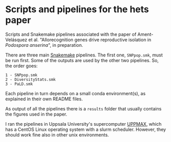 # Scripts and pipelines for the hets paper
Scripts and Snakemake pipelines associated with the paper of Ament-Velásquez et al. "Allorecognition genes drive reproductive isolation in *Podospora anserina*", in preparation.

There are three main [Snakemake](https://snakemake.readthedocs.io/en/stable/) pipelines. The first one, `SNPpop.smk`, must be run first. Some of the outputs are used by the other two pipelines. So, the order goes:

    1 - SNPpop.smk
    2 - DiversityStats.smk
    3 - PaLD.smk

Each pipeline in turn depends on a small conda environment(s), as explained in their own README files.

As output of all the pipelines there is a `results` folder that usually contains the figures used in the paper. 

I ran the pipelines in Uppsala University's supercomputer [UPPMAX](https://uppmax.uu.se/), which has a CentOS Linux operating system with a slurm scheduler. However, they should work fine also in other unix environments.


  